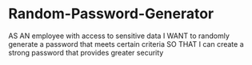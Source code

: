 # Random-Password-Generator

AS AN employee with access to sensitive data
I WANT to randomly generate a password that meets certain criteria
SO THAT I can create a strong password that provides greater security

